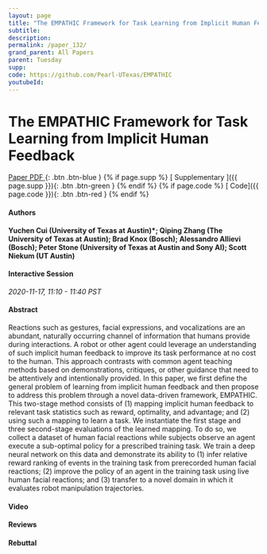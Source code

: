 ```yaml
---
layout: page
title: "The EMPATHIC Framework for Task Learning from Implicit Human Feedback"
subtitle: 
description:
permalink: /paper_132/
grand_parent: All Papers
parent: Tuesday
supp: 
code: https://github.com/Pearl-UTexas/EMPATHIC
youtubeId: 
---
```


# The EMPATHIC Framework for Task Learning from Implicit Human Feedback

[<i class="fa fa-file-text-o" aria-hidden="true"></i> Paper PDF ](https://drive.google.com/file/d/1oSSQbj9Oclzek4A5CrW4fWffQLFdZPeC/view){: .btn .btn-blue } {% if page.supp %} [<i class="fa fa-file-text-o" aria-hidden="true"></i> Supplementary ]({{ page.supp }}){: .btn .btn-green } {% endif %} {% if page.code %} [<i class="fa fa-github" aria-hidden="true"></i> Code]({{ page.code }}){: .btn .btn-red }
{% endif %}

#### Authors
**Yuchen Cui (University of Texas at Austin)*; Qiping Zhang (The University of Texas at Austin); Brad Knox (Bosch); Alessandro Allievi (Bosch); Peter Stone (University of Texas at Austin and Sony AI); Scott Niekum (UT Austin)**

#### Interactive Session
*2020-11-17, 11:10 - 11:40 PST*

#### Abstract
Reactions such as gestures, facial expressions, and vocalizations are an abundant, naturally occurring channel of information that humans provide during interactions. A robot or other agent could leverage an understanding of such implicit human feedback to improve its task performance at no cost to the human. This approach contrasts with common agent teaching methods based on demonstrations, critiques, or other guidance that need to be attentively and intentionally provided. In this paper, we first define the general problem of learning from implicit human feedback and then propose to address this problem through a novel data-driven framework, EMPATHIC. This two-stage method consists of (1) mapping implicit human feedback to relevant task statistics such as reward, optimality, and advantage; and (2) using such a mapping to learn a task. We instantiate the first stage and three second-stage evaluations of the learned mapping. To do so, we collect a dataset of human facial reactions while subjects observe an agent execute a sub-optimal policy for a prescribed training task. We train a deep neural network on this data and demonstrate its ability to (1) infer relative reward ranking of events in the training task from prerecorded human facial reactions; (2) improve the policy of an agent in the training task using live human facial reactions; and (3) transfer to a novel domain in which it evaluates robot manipulation trajectories.

#### Video 

#### Reviews

#### Rebuttal
